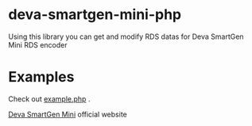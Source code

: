 # deva-smartgen-mini-php

Using this library you can get and modify RDS datas for Deva SmartGen Mini RDS encoder

# Examples

Check out [example.php](example.php) .

[Deva SmartGen Mini](http://www.devabroadcast.com/smartgen-mini) official website